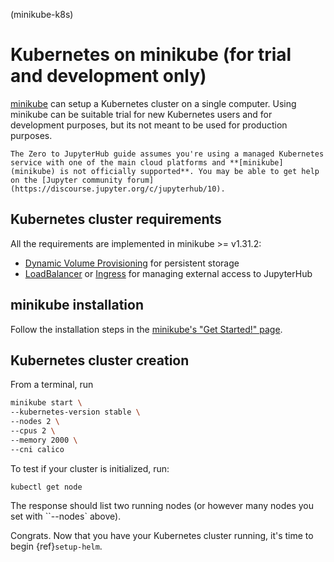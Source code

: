 (minikube-k8s)

# Kubernetes on minikube (for trial and development only)

[minikube](minikube) can setup a Kubernetes cluster on a single computer. Using minikube can be suitable trial for new Kubernetes users and for development purposes, but its not meant to be used for production purposes.

```{important}
The Zero to JupyterHub guide assumes you're using a managed Kubernetes service with one of the main cloud platforms and **[minikube](minikube) is not officially supported**. You may be able to get help on the [Jupyter community forum](https://discourse.jupyter.org/c/jupyterhub/10).
```

## Kubernetes cluster requirements

All the requirements are implemented in minikube >= v1.31.2:

- [Dynamic Volume Provisioning](https://kubernetes.io/docs/concepts/storage/dynamic-provisioning/) for persistent storage
- [LoadBalancer](https://kubernetes.io/docs/concepts/services-networking/service/#loadbalancer) or [Ingress](https://kubernetes.io/docs/concepts/services-networking/ingress/) for managing external access to JupyterHub

## minikube installation

Follow the installation steps in the [minikube's "Get Started!" page](https://minikube.sigs.k8s.io/docs/start/).

## Kubernetes cluster creation

From a terminal, run

```bash
minikube start \
--kubernetes-version stable \
--nodes 2 \
--cpus 2 \
--memory 2000 \
--cni calico
```

To test if your cluster is initialized, run:

```
kubectl get node
```

The response should list two running nodes (or however many nodes you set with ``--nodes` above).

Congrats. Now that you have your Kubernetes cluster running, it's time to
begin {ref}`setup-helm`.

[minikube]: https://minikube.sigs.k8s.io/docs/
